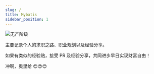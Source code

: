 ```yaml
---
slug: /
title: Mybatis
sidebar_position: 1
---
```


![无产阶级](https://static.7wate.com/img/2022/07/11/3d7269b20b6e3.png)

主要记录个人的求职之路、职业规划以及经验分享。

如果有类似的经验贴，接受 PR 及经验分享，共同进步早日实现财富自由！

冲啊，奥里给 😍😍😍

